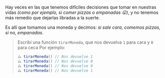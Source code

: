 Hay veces en las que tenemos difíciles decisiones que tomar en nuestras vidas _(como por ejemplo, si comer pizzas o empanadas :stuck_out_tongue:)_, y no tenemos más remedio que dejarlas libradas a la suerte. 

Es allí que tomamos una moneda y decimos: _si sale cara, comemos pizzas, si no, empanadas_. 

> Escribí una función `tirarMoneda`, que nos devuelva `1` para cara y `0` para ceca 
Por ejemplo: 
> 
> ```javascript
> ム tirarMoneda() // Nos devuelve 1
> ム tirarMoneda() // Nos devuelve 0
> ム tirarMoneda() // Nos devuelve 0
> ム tirarMoneda() // Nos devuelve 1
> ```